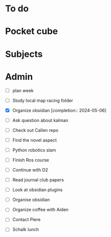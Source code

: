 # To do

# Pocket cube

# Subjects

# Admin
- [ ] plan week
- [ ] Study local map racing folder
- [x] Organize obsidian  [completion:: 2024-05-06]
- [ ] Ask question about kalman
- [ ] Check out Callen repo
- [ ] Find the novel aspect

- [ ] Python robotics slam
- [ ] Finish Ros course
- [ ] Continue with D2
- [ ] Read journal club papers
- [ ] Look at obsidian plugins
- [ ] Organise obsidian
- [ ] Organize coffee with Aiden
- [ ] Contact Piere
- [ ] Schalk lunch